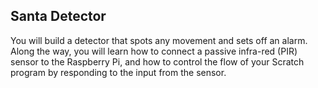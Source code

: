 ## Santa Detector

You will build a detector that spots any movement and sets off an alarm. Along the way, you will learn how to connect a passive infra-red (PIR) sensor to the Raspberry Pi, and how to control the flow of your Scratch program by responding to the input from the sensor. 

